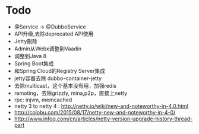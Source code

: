 Todo
================

* @Service -> @DubboService
* API升级,去除deprecated API使用
* Jetty刪除
* Admin从Webx调整到Vaadin
* 调整到Java 8
* Spring Boot集成
* 和Spring Cloud的Registry Server集成
* jetty容器去除 dubbo-container-jetty
* 去除multicast，这个基本没有用，加强redis
* remoting，去除grizzly, mina,p2p，直接上netty
* rpc: injvm, memcached
* netty 3 to netty 4 : http://netty.io/wiki/new-and-noteworthy-in-4.0.html 
* http://colobu.com/2015/08/17/netty-new-and-noteworthy-in-4-0/
* http://www.infoq.com/cn/articles/netty-version-upgrade-history-thread-part
